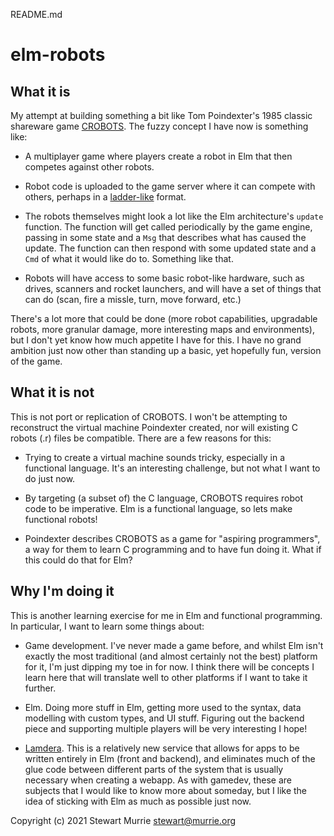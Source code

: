 README.md

# elm-robots

## What it is

My attempt at building something a bit like Tom Poindexter's 1985 classic shareware game [CROBOTS](https://github.com/tpoindex/crobots). The fuzzy concept I have now is something like:

- A multiplayer game where players create a robot in Elm that then competes against other robots.

- Robot code is uploaded to the game server where it can compete with others, perhaps in a [ladder-like](https://en.wikipedia.org/wiki/Ladder_tournament) format.

- The robots themselves might look a lot like the Elm architecture's `update` function. The function will get called periodically by the game engine, passing in some state and a `Msg` that describes what has caused the update. The function can then respond with some updated state and a `Cmd` of what it would like do to. Something like that.

- Robots will have access to some basic robot-like hardware, such as drives, scanners and rocket launchers, and will have a set of things that can do (scan, fire a missle, turn, move forward, etc.)

There's a lot more that could be done (more robot capabilities, upgradable robots, more granular damage, more interesting maps and environments), but I don't yet know how much appetite I have for this. I have no grand ambition just now other than standing up a basic, yet hopefully fun, version of the game.

## What it is not

This is not port or replication of CROBOTS. I won't be attempting to reconstruct the virtual machine Poindexter created, nor will existing C robots (.r) files be compatible. There are a few reasons for this:

- Trying to create a virtual machine sounds tricky, especially in a functional language. It's an interesting challenge, but not what I want to do just now.

- By targeting (a subset of) the C language, CROBOTS requires robot code to be imperative. Elm is a functional language, so lets make functional robots!

- Poindexter describes CROBOTS as a game for "aspiring programmers", a way for them to learn C programming and to have fun doing it. What if this could do that for Elm?

## Why I'm doing it

This is another learning exercise for me in Elm and functional programming. In particular, I want to learn some things about:

- Game development. I've never made a game before, and whilst Elm isn't exactly the most traditional (and almost certainly not the best) platform for it, I'm just dipping my toe in for now. I think there will be concepts I learn here that will translate well to other platforms if I want to take it further.

- Elm. Doing more stuff in Elm, getting more used to the syntax, data modelling with custom types, and UI stuff. Figuring out the backend piece and supporting multiple players will be very interesting I hope!

- [Lamdera](https://lamdera.com/). This is a relatively new service that allows for apps to be written entirely in Elm (front and backend), and eliminates much of the glue code between different parts of the system that is usually necessary when creating a webapp. As with gamedev, these are subjects that I would like to know more about someday, but I like the idea of sticking with Elm as much as possible just now.

Copyright (c) 2021 Stewart Murrie <stewart@murrie.org>
